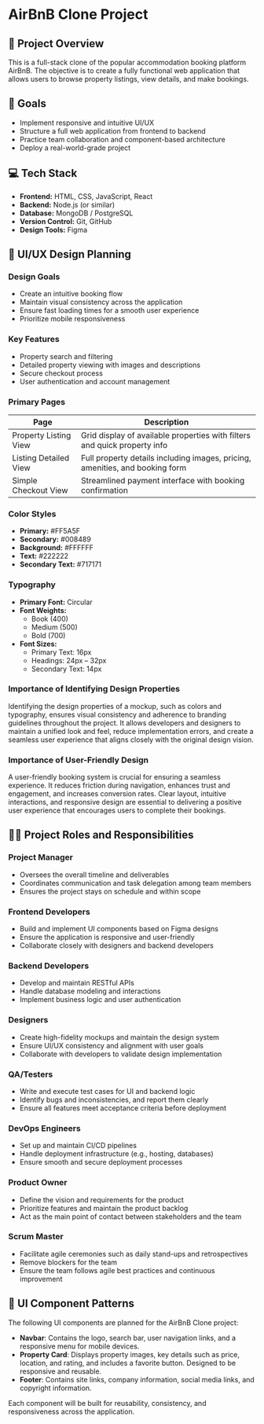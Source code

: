 # AirBnB Clone Project

## 📌 Project Overview
This is a full-stack clone of the popular accommodation booking platform AirBnB. The objective is to create a fully functional web application that allows users to browse property listings, view details, and make bookings.

## 🎯 Goals
- Implement responsive and intuitive UI/UX
- Structure a full web application from frontend to backend
- Practice team collaboration and component-based architecture
- Deploy a real-world-grade project

## 💻 Tech Stack
- **Frontend:** HTML, CSS, JavaScript, React
- **Backend:** Node.js (or similar)
- **Database:** MongoDB / PostgreSQL
- **Version Control:** Git, GitHub
- **Design Tools:** Figma

## 🎨 UI/UX Design Planning

### Design Goals
- Create an intuitive booking flow
- Maintain visual consistency across the application
- Ensure fast loading times for a smooth user experience
- Prioritize mobile responsiveness

### Key Features
- Property search and filtering
- Detailed property viewing with images and descriptions
- Secure checkout process
- User authentication and account management

### Primary Pages

| Page                  | Description                                                                 |
|-----------------------|-----------------------------------------------------------------------------|
| Property Listing View  | Grid display of available properties with filters and quick property info   |
| Listing Detailed View  | Full property details including images, pricing, amenities, and booking form|
| Simple Checkout View   | Streamlined payment interface with booking confirmation                     |

### Color Styles
- **Primary:** #FF5A5F
- **Secondary:** #008489
- **Background:** #FFFFFF
- **Text:** #222222
- **Secondary Text:** #717171

### Typography
- **Primary Font:** Circular
- **Font Weights:**
  - Book (400)
  - Medium (500)
  - Bold (700)
- **Font Sizes:**
  - Primary Text: 16px
  - Headings: 24px – 32px
  - Secondary Text: 14px

### Importance of Identifying Design Properties
Identifying the design properties of a mockup, such as colors and typography, ensures visual consistency and adherence to branding guidelines throughout the project. It allows developers and designers to maintain a unified look and feel, reduce implementation errors, and create a seamless user experience that aligns closely with the original design vision.

### Importance of User-Friendly Design
A user-friendly booking system is crucial for ensuring a seamless experience. It reduces friction during navigation, enhances trust and engagement, and increases conversion rates. Clear layout, intuitive interactions, and responsive design are essential to delivering a positive user experience that encourages users to complete their bookings.

## 🧑‍💼 Project Roles and Responsibilities

### Project Manager
- Oversees the overall timeline and deliverables
- Coordinates communication and task delegation among team members
- Ensures the project stays on schedule and within scope

### Frontend Developers
- Build and implement UI components based on Figma designs
- Ensure the application is responsive and user-friendly
- Collaborate closely with designers and backend developers

### Backend Developers
- Develop and maintain RESTful APIs
- Handle database modeling and interactions
- Implement business logic and user authentication

### Designers
- Create high-fidelity mockups and maintain the design system
- Ensure UI/UX consistency and alignment with user goals
- Collaborate with developers to validate design implementation

### QA/Testers
- Write and execute test cases for UI and backend logic
- Identify bugs and inconsistencies, and report them clearly
- Ensure all features meet acceptance criteria before deployment

### DevOps Engineers
- Set up and maintain CI/CD pipelines
- Handle deployment infrastructure (e.g., hosting, databases)
- Ensure smooth and secure deployment processes

### Product Owner
- Define the vision and requirements for the product
- Prioritize features and maintain the product backlog
- Act as the main point of contact between stakeholders and the team

### Scrum Master
- Facilitate agile ceremonies such as daily stand-ups and retrospectives
- Remove blockers for the team
- Ensure the team follows agile best practices and continuous improvement

## 🧩 UI Component Patterns

The following UI components are planned for the AirBnB Clone project:

- **Navbar**: Contains the logo, search bar, user navigation links, and a responsive menu for mobile devices.
- **Property Card**: Displays property images, key details such as price, location, and rating, and includes a favorite button. Designed to be responsive and reusable.
- **Footer**: Contains site links, company information, social media links, and copyright information.

Each component will be built for reusability, consistency, and responsiveness across the application.
